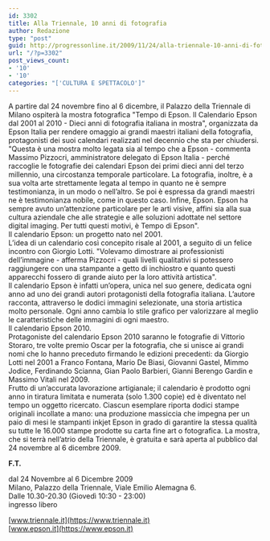 ```yaml
---
id: 3302
title: Alla Triennale, 10 anni di fotografia
author: Redazione
type: "post"
guid: http://progressonline.it/2009/11/24/alla-triennale-10-anni-di-fotografia/
url: "/?p=3302"
post_views_count:
- '10'
- '10'
categories: "['CULTURA E SPETTACOLO']"
---
```


A partire dal 24 novembre fino al 6 dicembre, il Palazzo della Triennale di Milano ospiterà la mostra fotografica "Tempo di Epson. Il Calendario Epson dal 2001 al 2010 - Dieci anni di fotografia italiana in mostra", organizzata da Epson Italia per rendere omaggio ai grandi maestri italiani della fotografia, protagonisti dei suoi calendari realizzati nel decennio che sta per chiudersi.  
"Questa è una mostra molto legata sia al tempo che a Epson - commenta Massimo Pizzocri, amministratore delegato di Epson Italia - perché raccoglie le fotografie dei calendari Epson dei primi dieci anni del terzo millennio, una circostanza temporale particolare. La fotografia, inoltre, è a sua volta arte strettamente legata al tempo in quanto ne è sempre testimonianza, in un modo o nell’altro. Se poi è espressa da grandi maestri ne è testimonianza nobile, come in questo caso. Infine, Epson. Epson ha sempre avuto un’attenzione particolare per le arti visive, affini sia alla sua cultura aziendale che alle strategie e alle soluzioni adottate nel settore digital imaging. Per tutti questi motivi, è Tempo di Epson".  
Il calendario Epson: un progetto nato nel 2001.  
L’idea di un calendario così concepito risale al 2001, a seguito di un felice incontro con Giorgio Lotti. "Volevamo dimostrare ai professionisti dell’immagine - afferma Pizzocri - quali livelli qualitativi si potessero raggiungere con una stampante a getto di inchiostro e quanto questi apparecchi fossero di grande aiuto per la loro attività artistica".  
Il calendario Epson è infatti un’opera, unica nel suo genere, dedicata ogni anno ad uno dei grandi autori protagonisti della fotografia italiana. L’autore racconta, attraverso le dodici immagini selezionate, una storia artistica molto personale. Ogni anno cambia lo stile grafico per valorizzare al meglio le caratteristiche delle immagini di ogni maestro.  
Il calendario Epson 2010.  
Protagoniste del calendario Epson 2010 saranno le fotografie di Vittorio Storaro, tre volte premio Oscar per la fotografia, che si unisce ai grandi nomi che lo hanno preceduto firmando le edizioni precedenti: da Giorgio Lotti nel 2001 a Franco Fontana, Mario De Biasi, Giovanni Gastel, Mimmo Jodice, Ferdinando Scianna, Gian Paolo Barbieri, Gianni Berengo Gardin e Massimo Vitali nel 2009.  
Frutto di un’accurata lavorazione artigianale; il calendario è prodotto ogni anno in tiratura limitata e numerata (solo 1.300 copie) ed è diventato nel tempo un oggetto ricercato. Ciascun esemplare riporta dodici stampe originali incollate a mano: una produzione massiccia che impegna per un paio di mesi le stampanti inkjet Epson in grado di garantire la stessa qualità su tutte le 16.000 stampe prodotte su carta fine art o fotografica. La mostra, che si terrà nell’atrio della Triennale, è gratuita e sarà aperta al pubblico dal 24 novembre al 6 dicembre 2009.

**F.T.**

dal 24 Novembre al 6 Dicembre 2009  
Milano, Palazzo della Triennale, Viale Emilio Alemagna 6.  
Dalle 10.30-20.30 (Giovedì 10:30 - 23:00)  
ingresso libero

[www.triennale.it](https://www.triennale.it)  
[www.epson.it](https://www.epson.it)